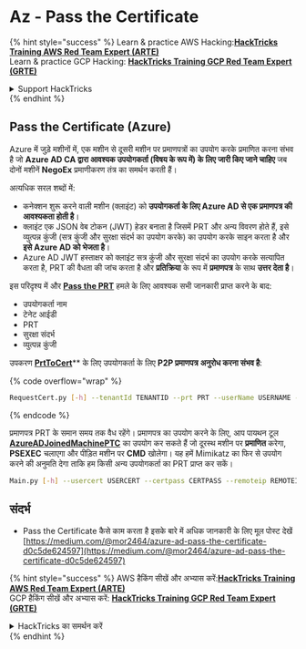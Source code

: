 # Az - Pass the Certificate

{% hint style="success" %}
Learn & practice AWS Hacking:<img src="../../../.gitbook/assets/image (1).png" alt="" data-size="line">[**HackTricks Training AWS Red Team Expert (ARTE)**](https://training.hacktricks.xyz/courses/arte)<img src="../../../.gitbook/assets/image (1).png" alt="" data-size="line">\
Learn & practice GCP Hacking: <img src="../../../.gitbook/assets/image (2).png" alt="" data-size="line">[**HackTricks Training GCP Red Team Expert (GRTE)**<img src="../../../.gitbook/assets/image (2).png" alt="" data-size="line">](https://training.hacktricks.xyz/courses/grte)

<details>

<summary>Support HackTricks</summary>

* Check the [**subscription plans**](https://github.com/sponsors/carlospolop)!
* **Join the** 💬 [**Discord group**](https://discord.gg/hRep4RUj7f) or the [**telegram group**](https://t.me/peass) or **follow** us on **Twitter** 🐦 [**@hacktricks\_live**](https://twitter.com/hacktricks\_live)**.**
* **Share hacking tricks by submitting PRs to the** [**HackTricks**](https://github.com/carlospolop/hacktricks) and [**HackTricks Cloud**](https://github.com/carlospolop/hacktricks-cloud) github repos.

</details>
{% endhint %}

## Pass the Certificate (Azure)

Azure में जुड़े मशीनों में, एक मशीन से दूसरी मशीन पर प्रमाणपत्रों का उपयोग करके प्रमाणित करना संभव है जो **Azure AD CA द्वारा आवश्यक उपयोगकर्ता (विषय के रूप में) के लिए जारी किए जाने चाहिए** जब दोनों मशीनें **NegoEx** प्रमाणीकरण तंत्र का समर्थन करती हैं।

अत्यधिक सरल शब्दों में:

* कनेक्शन शुरू करने वाली मशीन (क्लाइंट) को **उपयोगकर्ता के लिए Azure AD से एक प्रमाणपत्र की आवश्यकता होती है**।
* क्लाइंट एक JSON वेब टोकन (JWT) हेडर बनाता है जिसमें PRT और अन्य विवरण होते हैं, इसे व्युत्पन्न कुंजी (सत्र कुंजी और सुरक्षा संदर्भ का उपयोग करके) का उपयोग करके साइन करता है और **इसे Azure AD को भेजता है**।
* Azure AD JWT हस्ताक्षर को क्लाइंट सत्र कुंजी और सुरक्षा संदर्भ का उपयोग करके सत्यापित करता है, PRT की वैधता की जांच करता है और **प्रतिक्रिया** के रूप में **प्रमाणपत्र** के साथ **उत्तर देता है**।

इस परिदृश्य में और [**Pass the PRT**](pass-the-prt.md) हमले के लिए आवश्यक सभी जानकारी प्राप्त करने के बाद:

* उपयोगकर्ता नाम
* टेनेट आईडी
* PRT
* सुरक्षा संदर्भ
* व्युत्पन्न कुंजी

उपकरण [**PrtToCert**](https://github.com/morRubin/PrtToCert)** के लिए उपयोगकर्ता के लिए **P2P प्रमाणपत्र** **अनुरोध करना संभव है**: 

{% code overflow="wrap" %}
```bash
RequestCert.py [-h] --tenantId TENANTID --prt PRT --userName USERNAME --hexCtx HEXCTX --hexDerivedKey HEXDERIVEDKEY [--passPhrase PASSPHRASE]
```
{% endcode %}

प्रमाणपत्र PRT के समान समय तक वैध रहेंगे। प्रमाणपत्र का उपयोग करने के लिए, आप पायथन टूल [**AzureADJoinedMachinePTC**](https://github.com/morRubin/AzureADJoinedMachinePTC) का उपयोग कर सकते हैं जो दूरस्थ मशीन पर **प्रमाणित** करेगा, **PSEXEC** चलाएगा और पीड़ित मशीन पर **CMD** खोलेगा। यह हमें Mimikatz का फिर से उपयोग करने की अनुमति देगा ताकि हम किसी अन्य उपयोगकर्ता का PRT प्राप्त कर सकें।
```bash
Main.py [-h] --usercert USERCERT --certpass CERTPASS --remoteip REMOTEIP
```
## संदर्भ

* Pass the Certificate कैसे काम करता है इसके बारे में अधिक जानकारी के लिए मूल पोस्ट देखें [https://medium.com/@mor2464/azure-ad-pass-the-certificate-d0c5de624597](https://medium.com/@mor2464/azure-ad-pass-the-certificate-d0c5de624597)

{% hint style="success" %}
AWS हैकिंग सीखें और अभ्यास करें:<img src="../../../.gitbook/assets/image (1).png" alt="" data-size="line">[**HackTricks Training AWS Red Team Expert (ARTE)**](https://training.hacktricks.xyz/courses/arte)<img src="../../../.gitbook/assets/image (1).png" alt="" data-size="line">\
GCP हैकिंग सीखें और अभ्यास करें: <img src="../../../.gitbook/assets/image (2).png" alt="" data-size="line">[**HackTricks Training GCP Red Team Expert (GRTE)**<img src="../../../.gitbook/assets/image (2).png" alt="" data-size="line">](https://training.hacktricks.xyz/courses/grte)

<details>

<summary>HackTricks का समर्थन करें</summary>

* [**सदस्यता योजनाएँ**](https://github.com/sponsors/carlospolop) देखें!
* **हमारे** 💬 [**Discord समूह**](https://discord.gg/hRep4RUj7f) या [**telegram समूह**](https://t.me/peass) में शामिल हों या **Twitter** 🐦 पर हमें **फॉलो** करें [**@hacktricks\_live**](https://twitter.com/hacktricks\_live)**.**
* **हैकिंग ट्रिक्स साझा करें और** [**HackTricks**](https://github.com/carlospolop/hacktricks) और [**HackTricks Cloud**](https://github.com/carlospolop/hacktricks-cloud) गिटहब रिपोजिटरी में PR सबमिट करें।

</details>
{% endhint %}
